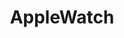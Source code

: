 ---
title: AppleWatch
crosslinks:
- u_imguralbumbot
- apple
- youtubefactsbot
- autotldr
- iphone
- AppleBandMarket
- jailbreak
- watchOSBeta
- iOSBeta
- youtubot
- running
- appleswap
- livven
- xkcd
- tmsbmeta
- RandomActsOfGiftCards
- lonelyworkouts
- airpods
- anti_gif_bot
- AppleWatchFitness
---